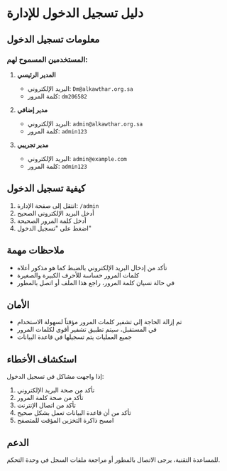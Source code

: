 # دليل تسجيل الدخول للإدارة

## معلومات تسجيل الدخول

### المستخدمين المسموح لهم:

1. **المدير الرئيسي**
   - البريد الإلكتروني: `Dm@alkawthar.org.sa`
   - كلمة المرور: `dm206582`

2. **مدير إضافي**
   - البريد الإلكتروني: `admin@alkawthar.org.sa`
   - كلمة المرور: `admin123`

3. **مدير تجريبي**
   - البريد الإلكتروني: `admin@example.com`
   - كلمة المرور: `admin123`

## كيفية تسجيل الدخول

1. انتقل إلى صفحة الإدارة: `/admin`
2. أدخل البريد الإلكتروني الصحيح
3. أدخل كلمة المرور الصحيحة
4. اضغط على "تسجيل الدخول"

## ملاحظات مهمة

- تأكد من إدخال البريد الإلكتروني بالضبط كما هو مذكور أعلاه
- كلمات المرور حساسة للأحرف الكبيرة والصغيرة
- في حالة نسيان كلمة المرور، راجع هذا الملف أو اتصل بالمطور

## الأمان

- تم إزالة الحاجة إلى تشفير كلمات المرور مؤقتاً لسهولة الاستخدام
- في المستقبل، سيتم تطبيق تشفير أقوى لكلمات المرور
- جميع العمليات يتم تسجيلها في قاعدة البيانات

## استكشاف الأخطاء

إذا واجهت مشاكل في تسجيل الدخول:

1. تأكد من صحة البريد الإلكتروني
2. تأكد من صحة كلمة المرور
3. تأكد من اتصال الإنترنت
4. تأكد من أن قاعدة البيانات تعمل بشكل صحيح
5. امسح ذاكرة التخزين المؤقت للمتصفح

## الدعم

للمساعدة التقنية، يرجى الاتصال بالمطور أو مراجعة ملفات السجل في وحدة التحكم.




